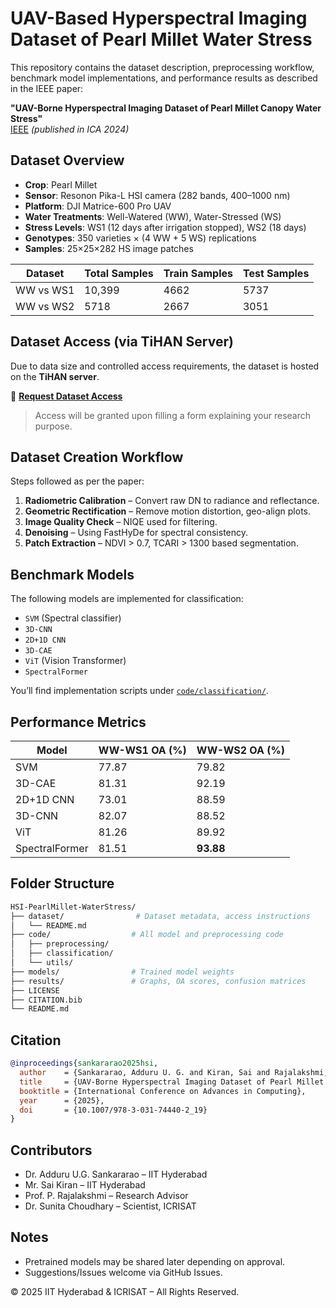 # UAV-Based Hyperspectral Imaging Dataset of Pearl Millet Water Stress

This repository contains the dataset description, preprocessing workflow, benchmark model implementations, and performance results as described in the IEEE paper:

**"UAV-Borne Hyperspectral Imaging Dataset of Pearl Millet Canopy Water Stress"**  
[IEEE](https://ieeexplore.ieee.org/document/9881337) *(published in ICA 2024)*



## Dataset Overview

- **Crop**: Pearl Millet
- **Sensor**: Resonon Pika-L HSI camera (282 bands, 400–1000 nm)
- **Platform**: DJI Matrice-600 Pro UAV
- **Water Treatments**: Well-Watered (WW), Water-Stressed (WS)
- **Stress Levels**: WS1 (12 days after irrigation stopped), WS2 (18 days)
- **Genotypes**: 350 varieties × (4 WW + 5 WS) replications
- **Samples**: 25×25×282 HS image patches

| Dataset | Total Samples | Train Samples | Test Samples |
|---------|----------------|----------------|----------------|
| WW vs WS1 | 10,399 | 4662 | 5737 |
| WW vs WS2 | 5718  | 2667 | 3051 |


## Dataset Access (via TiHAN Server)

Due to data size and controlled access requirements, the dataset is hosted on the **TiHAN server**.

📝 **[Request Dataset Access](https://tihan.server.org/request-access)** 

> Access will be granted upon filling a form explaining your research purpose.



## Dataset Creation Workflow

Steps followed as per the paper:

1. **Radiometric Calibration** – Convert raw DN to radiance and reflectance.
2. **Geometric Rectification** – Remove motion distortion, geo-align plots.
3. **Image Quality Check** – NIQE used for filtering.
4. **Denoising** – Using FastHyDe for spectral consistency.
5. **Patch Extraction** – NDVI > 0.7, TCARI > 1300 based segmentation.



## Benchmark Models

The following models are implemented for classification:

- `SVM` (Spectral classifier)
- `3D-CNN`
- `2D+1D CNN`
- `3D-CAE`
- `ViT` (Vision Transformer)
- `SpectralFormer`

You’ll find implementation scripts under [`code/classification/`](./code/classification/).



## Performance Metrics

| Model | WW-WS1 OA (%) | WW-WS2 OA (%) |
|-------|----------------|----------------|
| SVM | 77.87 | 79.82 |
| 3D-CAE | 81.31 | 92.19 |
| 2D+1D CNN | 73.01 | 88.59 |
| 3D-CNN | 82.07 | 88.52 |
| ViT | 81.26 | 89.92 |
| SpectralFormer | 81.51 | **93.88** |



## Folder Structure

```bash
HSI-PearlMillet-WaterStress/
├── dataset/                # Dataset metadata, access instructions
│   └── README.md
├── code/                  # All model and preprocessing code
│   ├── preprocessing/
│   ├── classification/
│   └── utils/
├── models/                # Trained model weights 
├── results/               # Graphs, OA scores, confusion matrices
├── LICENSE
├── CITATION.bib
└── README.md
```



## Citation

```bibtex
@inproceedings{sankararao2025hsi,
  author    = {Sankararao, Adduru U. G. and Kiran, Sai and Rajalakshmi, P. and Choudhary, Sunita},
  title     = {UAV-Borne Hyperspectral Imaging Dataset of Pearl Millet Canopy Water Stress},
  booktitle = {International Conference on Advances in Computing},
  year      = {2025},
  doi       = {10.1007/978-3-031-74440-2_19}
}
```



## Contributors

- Dr. Adduru U.G. Sankararao – IIT Hyderabad
- Mr. Sai Kiran – IIT Hyderabad
- Prof. P. Rajalakshmi – Research Advisor
- Dr. Sunita Choudhary – Scientist, ICRISAT 


## Notes

- Pretrained models may be shared later depending on approval.
- Suggestions/Issues welcome via GitHub Issues.



© 2025 IIT Hyderabad & ICRISAT – All Rights Reserved.
